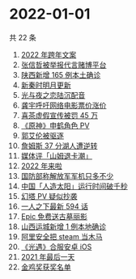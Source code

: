 # 2022-01-01

共 22 条

<!-- BEGIN ZHIHUSEARCH -->
<!-- 最后更新时间 Sat Jan 01 2022 07:12:02 GMT+0800 (China Standard Time) -->
1. [2022 年跨年文案](https://www.zhihu.com/search?q=跨年文案)
1. [张信哲被举报代言赌博平台](https://www.zhihu.com/search?q=张信哲被举报)
1. [陕西新增 165 例本土确诊](https://www.zhihu.com/search?q=陕西疫情)
1. [新秦时明月更新](https://www.zhihu.com/search?q=新秦时明月)
1. [光与夜之恋陆沉配音](https://www.zhihu.com/search?q=光与夜之恋)
1. [龚宇呼吁网络电影票价涨价](https://www.zhihu.com/search?q=网络电影票价涨价)
1. [喜茶虚假宣传被罚 45 万](https://www.zhihu.com/search?q=喜茶虚假宣传)
1. [《原神》申鹤角色 PV](https://www.zhihu.com/search?q=原神)
1. [郭艾伦被驱逐](https://www.zhihu.com/search?q=郭艾伦被驱逐)
1. [詹姆斯 37 分湖人遭逆转](https://www.zhihu.com/search?q=詹姆斯)
1. [媒体评「山姆退卡潮」](https://www.zhihu.com/search?q=山姆退卡潮)
1. [2022 年来啦](https://www.zhihu.com/search?q=2022)
1. [国防部称解放军军机只多不少](https://www.zhihu.com/search?q=解放军军机)
1. [中国「人造太阳」运行时间破千秒](https://www.zhihu.com/search?q=中国人造太阳)
1. [幻塔 PV 疑似抄袭](https://www.zhihu.com/search?q=幻塔)
1. [一人之下最新 594 话](https://www.zhihu.com/search?q=一人之下)
1. [Epic 免费送古墓丽影](https://www.zhihu.com/search?q=epic)
1. [山西运城新增 1 例本地确诊](https://www.zhihu.com/search?q=山西疫情)
1. [阿里安全把 steam 当木马](https://www.zhihu.com/search?q=steam)
1. [《光遇》合服安卓 iOS](https://www.zhihu.com/search?q=光遇)
1. [2021 年最后一天](https://www.zhihu.com/search?q=2021最后一天)
1. [金鸡奖获奖名单](https://www.zhihu.com/search?q=金鸡奖)
<!-- END ZHIHUSEARCH -->
